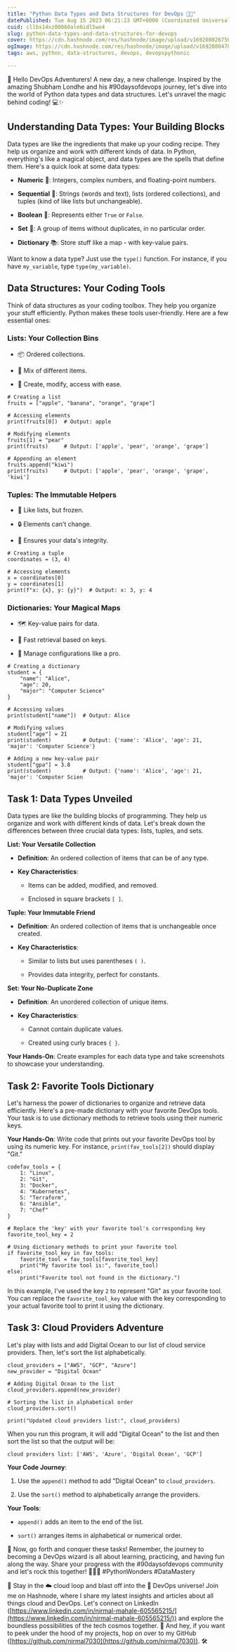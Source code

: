 ```yaml
---
title: "Python Data Types and Data Structures for DevOps 🐍🧱"
datePublished: Tue Aug 15 2023 06:21:23 GMT+0000 (Coordinated Universal Time)
cuid: cllbx14xz00060ale6idl5wo4
slug: python-data-types-and-data-structures-for-devops
cover: https://cdn.hashnode.com/res/hashnode/image/upload/v1692080267566/c73ed394-01f7-41f1-abd1-d59ca2a248ee.jpeg
ogImage: https://cdn.hashnode.com/res/hashnode/image/upload/v1692080470642/58737815-f7da-4f32-91c1-2e3ec09af7a3.jpeg
tags: aws, python, data-structures, devops, devopspythonic

---
```


🌟 Hello DevOps Adventurers! A new day, a new challenge. Inspired by the amazing Shubham Londhe and his #90daysofdevops journey, let's dive into the world of Python data types and data structures. Let's unravel the magic behind coding! 💻✨

## **Understanding Data Types: Your Building Blocks**

Data types are like the ingredients that make up your coding recipe. They help us organize and work with different kinds of data. In Python, everything's like a magical object, and data types are the spells that define them. Here's a quick look at some data types:

* **Numeric** 🧮: Integers, complex numbers, and floating-point numbers.
    
* **Sequential** 📜: Strings (words and text), lists (ordered collections), and tuples (kind of like lists but unchangeable).
    
* **Boolean** 🚦: Represents either `True` or `False`.
    
* **Set** 🔮: A group of items without duplicates, in no particular order.
    
* **Dictionary** 📚: Store stuff like a map - with key-value pairs.
    

Want to know a data type? Just use the `type()` function. For instance, if you have `my_variable`, type `type(my_variable)`.

## **Data Structures: Your Coding Tools**

Think of data structures as your coding toolbox. They help you organize your stuff efficiently. Python makes these tools user-friendly. Here are a few essential ones:

### **Lists: Your Collection Bins**

* 📦 Ordered collections.
    
* 🎨 Mix of different items.
    
* 📝 Create, modify, access with ease.
    

```plaintext
# Creating a list
fruits = ["apple", "banana", "orange", "grape"]

# Accessing elements
print(fruits[0])  # Output: apple

# Modifying elements
fruits[1] = "pear"
print(fruits)     # Output: ['apple', 'pear', 'orange', 'grape']

# Appending an element
fruits.append("kiwi")
print(fruits)     # Output: ['apple', 'pear', 'orange', 'grape', 'kiwi']
```

### **Tuples: The Immutable Helpers**

* 🧊 Like lists, but frozen.
    
* 🔒 Elements can't change.
    
* 🧤 Ensures your data's integrity.
    

```plaintext
# Creating a tuple
coordinates = (3, 4)

# Accessing elements
x = coordinates[0]
y = coordinates[1]
print(f"x: {x}, y: {y}")  # Output: x: 3, y: 4
```

### **Dictionaries: Your Magical Maps**

* 🗺️ Key-value pairs for data.
    
* 📝 Fast retrieval based on keys.
    
* 🔮 Manage configurations like a pro.
    

```plaintext
# Creating a dictionary
student = {
    "name": "Alice",
    "age": 20,
    "major": "Computer Science"
}

# Accessing values
print(student["name"])  # Output: Alice

# Modifying values
student["age"] = 21
print(student)          # Output: {'name': 'Alice', 'age': 21, 'major': 'Computer Science'}

# Adding a new key-value pair
student["gpa"] = 3.8
print(student)          # Output: {'name': 'Alice', 'age': 21, 'major': 'Computer Scien
```

## **Task 1: Data Types Unveiled**

Data types are like the building blocks of programming. They help us organize and work with different kinds of data. Let's break down the differences between three crucial data types: lists, tuples, and sets.

**List: Your Versatile Collection**

* **Definition**: An ordered collection of items that can be of any type.
    
* **Key Characteristics**:
    
    * Items can be added, modified, and removed.
        
    * Enclosed in square brackets `[ ]`.
        

**Tuple: Your Immutable Friend**

* **Definition**: An ordered collection of items that is unchangeable once created.
    
* **Key Characteristics**:
    
    * Similar to lists but uses parentheses `( )`.
        
    * Provides data integrity, perfect for constants.
        

**Set: Your No-Duplicate Zone**

* **Definition**: An unordered collection of unique items.
    
* **Key Characteristics**:
    
    * Cannot contain duplicate values.
        
    * Created using curly braces `{ }`.
        

**Your Hands-On**: Create examples for each data type and take screenshots to showcase your understanding.

## **Task 2: Favorite Tools Dictionary**

Let's harness the power of dictionaries to organize and retrieve data efficiently. Here's a pre-made dictionary with your favorite DevOps tools. Your task is to use dictionary methods to retrieve tools using their numeric keys.

**Your Hands-On**: Write code that prints out your favorite DevOps tool by using its numeric key. For instance, `print(fav_tools[2])` should display "Git."

```plaintext
codefav_tools = {
    1: "Linux",
    2: "Git",
    3: "Docker",
    4: "Kubernetes",
    5: "Terraform",
    6: "Ansible",
    7: "Chef"
}

# Replace the 'key' with your favorite tool's corresponding key
favorite_tool_key = 2

# Using dictionary methods to print your favorite tool
if favorite_tool_key in fav_tools:
    favorite_tool = fav_tools[favorite_tool_key]
    print("My favorite tool is:", favorite_tool)
else:
    print("Favorite tool not found in the dictionary.")
```

In this example, I've used the key `2` to represent "Git" as your favorite tool. You can replace the `favorite_tool_key` value with the key corresponding to your actual favorite tool to print it using the dictionary.

## **Task 3: Cloud Providers Adventure**

Let's play with lists and add Digital Ocean to our list of cloud service providers. Then, let's sort the list alphabetically.

```plaintext
cloud_providers = ["AWS", "GCP", "Azure"]
new_provider = "Digital Ocean"

# Adding Digital Ocean to the list
cloud_providers.append(new_provider)

# Sorting the list in alphabetical order
cloud_providers.sort()

print("Updated cloud providers list:", cloud_providers)
```

When you run this program, it will add "Digital Ocean" to the list and then sort the list so that the output will be:

```plaintext
cloud providers list: ['AWS', 'Azure', 'Digital Ocean', 'GCP']
```

**Your Code Journey**:

1. Use the `append()` method to add "Digital Ocean" to `cloud_providers`.
    
2. Use the `sort()` method to alphabetically arrange the providers.
    

**Your Tools**:

* `append()` adds an item to the end of the list.
    
* `sort()` arranges items in alphabetical or numerical order.
    

🚀 Now, go forth and conquer these tasks! Remember, the journey to becoming a DevOps wizard is all about learning, practicing, and having fun along the way. Share your progress with the #90daysofdevops community and let's rock this together! 💪👨‍💻 #PythonWonders #DataMastery

📢 Stay in the ☁️ cloud loop and blast off into the 🚀 DevOps universe! Join me on Hashnode, where I share my latest insights and articles about all things cloud and DevOps. Let's connect on LinkedIn ([https://www.linkedin.com/in/nirmal-mahale-605565215/](https://www.linkedin.com/in/nirmal-mahale-605565215/)) and explore the boundless possibilities of the tech cosmos together. 🌌 And hey, if you want to peek under the hood of my projects, hop on over to my GitHub ([https://github.com/nirmal7030](https://github.com/nirmal7030)). 🛠️